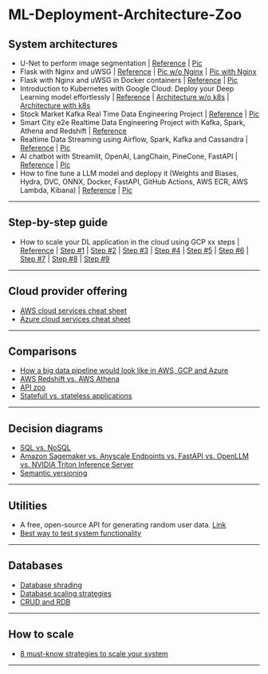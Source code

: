 # ML-Deployment-Architecture-Zoo

## System architectures
- U-Net to perform image segmentation | [Reference](https://theaisummer.com/deep-learning-production/) | [Pic](https://theaisummer.com/static/fd0f5f2bafd32d6e18d40a1d5312f758/d8f62/full-system-architecture.png)
- Flask with Nginx and uWSG | [Reference](https://theaisummer.com/uwsgi-nginx/) | [Pic w/o Nginx](https://theaisummer.com/static/3bc002a80c39d1e6c423a1da33585f97/c0388/uwsgi.png) | [Pic with Nginx](https://theaisummer.com/static/262c3377a828afecc2fa0f099886f428/91e7e/nginx.png)
- Flask with Nginx and uWSG in Docker containers | [Reference](https://theaisummer.com/docker/) | [Pic](https://theaisummer.com/static/3a5039d102228b995182c4f97e30e179/eb645/docker-flask-tensorflow-uwsgi-nginx.png)
- Introduction to Kubernetes with Google Cloud: Deploy your Deep Learning model effortlessly | [Reference](https://theaisummer.com/kubernetes/) | [Architecture w/o k8s](https://theaisummer.com/static/6cd65865454a470166023923fbcb3136/cac9f/modern-app-design.png) | [Architecture with k8s](https://theaisummer.com/static/a302684341347a8e633b8bbe3329fba8/63b67/app-with-kubernetes-design.png)
- Stock Market Kafka Real Time Data Engineering Project | [Reference](https://github.com/darshilparmar/stock-market-kafka-data-engineering-project) | [Pic](https://github.com/darshilparmar/stock-market-kafka-data-engineering-project/blob/main/Architecture.jpg)
- Smart City e2e Realtime Data Engineering Project with Kafka, Spark, Athena and Redshift | [Reference](https://www.youtube.com/watch?v=Vv_fvwF41_0&t=3s)
- Realtime Data Streaming using Airflow, Spark, Kafka and Cassandra |  [Reference](https://github.com/airscholar/e2e-data-engineering) | [Pic](https://github.com/airscholar/e2e-data-engineering/blob/main/Data%20engineering%20architecture.png)
- AI chatbot with Streamlit, OpenAI, LangChain, PineCone, FastAPI | [Reference](https://www.linkedin.com/posts/danleedata_curious-about-how-to-build-an-%3F%3F-%3F%3F%3F%3F%3F%3F%3F-activity-7194018029007945728-gpQ8?utm_source=combined_share_message&utm_medium=member_android) | [Pic](https://media.licdn.com/dms/image/D4D22AQGdML84CgZ1SQ/feedshare-shrink_2048_1536/0/1715187541272?e=2147483647&v=beta&t=UAP0xTeae86QbgWAEbK_3V3wjen3660-WPatLCceP7s)
- How to fine tune a LLM model and deplopy it (Weights and Biases, Hydra, DVC, ONNX, Docker, FastAPI, GitHub Actions, AWS ECR, AWS Lambda, Kibana) | [Reference](https://github.com/graviraja/MLOps-Basics?tab=readme-ov-file) | [Pic](https://github.com/graviraja/MLOps-Basics/blob/main/images/summary.png)
***

## Step-by-step guide
- How to scale your DL application in the cloud using GCP xx steps | [Reference]() | [Step #1](https://theaisummer.com/static/9f4ba7de6f896cda85ca80d09f1048cd/eb645/one-instance.png) | [Step #2](https://theaisummer.com/static/eadc14719c0a025d2709d52f4dac7dbc/eb645/ci-cd.png) | [Step #3](https://theaisummer.com/static/f447929a1f3624263861ee936110dc9c/eb645/vertical-scaling.png) | [Step #4](https://theaisummer.com/static/0d51a1402766e4a5095fc8c85a87937d/eb645/horizontal-scaling.png) | [Step #5](https://theaisummer.com/static/74b861df449a29ef4416e01906b74d6a/eb645/scaling-out.png) | [Step #6](https://theaisummer.com/static/1c8d6df851c30ccab364a7ea28f2e822/eb645/cache.png) | [Step #7](https://theaisummer.com/static/08f941a0f6861a898c6e5e03e22d0b75/eb645/error-reporting.png) | [Step #8](https://theaisummer.com/static/3c0b6cb4ece0dda52d4c882c2bf94264/eb645/retrain.png) | [Step #9](https://theaisummer.com/static/ae52892e7790aa9d181e9e9399239d7f/eb645/offline-inference.png) 
***

## Cloud provider offering
- [AWS cloud services cheat sheet](https://substackcdn.com/image/fetch/w_1456,c_limit,f_webp,q_auto:good,fl_lossy/https%3A%2F%2Fsubstack-post-media.s3.amazonaws.com%2Fpublic%2Fimages%2F915d1659-0779-460e-b71f-a7dd9d812556_1415x1536.gif)
- [Azure cloud services cheat sheet](https://substackcdn.com/image/fetch/w_1456,c_limit,f_webp,q_auto:good,fl_lossy/https%3A%2F%2Fsubstack-post-media.s3.amazonaws.com%2Fpublic%2Fimages%2Fc905b80e-685f-4145-a12c-02d704f70efd_1414x1536.gif)
***

## Comparisons
- [How a big data pipeline would look like in AWS, GCP and Azure](https://www.ml4devs.com/articles/scalable-efficient-big-data-analytics-machine-learning-pipeline-architecture-on-cloud/)
- [AWS Redshift vs. AWS Athena](https://www.chaossearch.io/blog/when-to-deploy-aws-redshift-or-athena-use-cases)
- [API zoo](https://substackcdn.com/image/fetch/f_auto,q_auto:good,fl_progressive:steep/https%3A%2F%2Fsubstack-post-media.s3.amazonaws.com%2Fpublic%2Fimages%2Ff4e965c2-b545-4f79-a489-e0e72d473c06_1109x1600.png?utm_source=substack&utm_medium=email)
- [Statefull vs. stateless applications](https://www.redhat.com/en/topics/cloud-native-apps/stateful-vs-stateless)
***

## Decision diagrams
- [SQL vs. NoSQL](https://www.ml4devs.com/articles/datastore-choices-sql-vs-nosql-database/)
- [Amazon Sagemaker vs. Anyscale Endpoints vs. FastAPI vs. OpenLLM vs. NVIDIA Triton Inference Server](https://outerbounds.com/blog/the-many-ways-to-deploy-a-model/?utm_source=substack&utm_medium=email)
- [Semantic versioning](https://substackcdn.com/image/fetch/f_auto,q_auto:good,fl_progressive:steep/https%3A%2F%2Fsubstack-post-media.s3.amazonaws.com%2Fpublic%2Fimages%2Fefaeb917-d62e-4f04-b3bc-0644d50fa948_800x988.gif)
***

## Utilities
- A free, open-source API for generating random user data. [Link](https://randomuser.me/)
- [Best way to test system functionality](https://substackcdn.com/image/fetch/f_auto,q_auto:good,fl_progressive:steep/https%3A%2F%2Fsubstack-post-media.s3.amazonaws.com%2Fpublic%2Fimages%2Fd18e5226-8335-4455-909d-5a6ef98747a6_1280x1664.gif)
***

## Databases
- [Database shrading](https://substackcdn.com/image/fetch/f_auto,q_auto:good,fl_progressive:steep/https%3A%2F%2Fsubstack-post-media.s3.amazonaws.com%2Fpublic%2Fimages%2F571827ac-b3da-44a3-886a-8ca9770bb443_1337x1600.png?utm_source=substack&utm_medium=email)
- [Database scaling strategies](https://substackcdn.com/image/fetch/f_auto,q_auto:good,fl_progressive:steep/https%3A%2F%2Fsubstack-post-media.s3.amazonaws.com%2Fpublic%2Fimages%2F0f560185-6b26-4359-ae8a-123b44d8884a_1345x1536.gif)
- [CRUD and RDB](https://substackcdn.com/image/fetch/f_auto,q_auto:good,fl_progressive:steep/https%3A%2F%2Fsubstack-post-media.s3.amazonaws.com%2Fpublic%2Fimages%2Fd7e87813-2921-4379-a1c9-c101092fda5d_1241x1600.png?utm_source=substack&utm_medium=email)
***

## How to scale
- [8 must-know strategies to scale your system](https://substackcdn.com/image/fetch/w_1456,c_limit,f_webp,q_auto:good,fl_lossy/https%3A%2F%2Fsubstack-post-media.s3.amazonaws.com%2Fpublic%2Fimages%2Ff2497aa7-95ab-45b0-a8f7-0af03b663342_1280x1683.gif)
***
